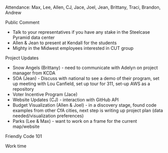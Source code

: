 Attendance: Max, Lee, Allen, CJ, Jace, Joel, Jean, Brittany, Traci, Brandon, Andrew

Public Comment
  - Talk to your representatives if you have any stake in the Steelcase Pyramid data center
  - Allen & Jean to present at Kendall for the students
  - Mighty in the Midwest employees interested in CUT group
  
Project Updates
  - Snow Angels (Brittany) - need to communicate with Adelyn on project manager from KCDA
  - SOA (Jean) - Discuss with national to see a demo of their program, set up meeting with Lou Canfield, set up tour for 311, set-up AWS as a repository
  - Voter Incentive Program (Jace)
  - Website Updates (CJ) - interaction with GitHub API
  - Budget Visualization (Allen & Joel) - in a discovery stage, found code examples from other CfA cities, next step is writing up project plan (data needed/visualization preferences)
  - Parks (Lee & Max) - want to work on a frame for the current map/website

Friendly Code 101

Work time


